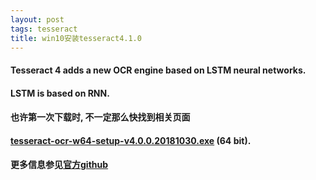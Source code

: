 ```yaml
---
layout: post
tags: tesseract
title: win10安装tesseract4.1.0
---
```


#### Tesseract 4 adds a new OCR engine based on LSTM neural networks.
#### LSTM is based on RNN.

#### 也许第一次下载时, 不一定那么快找到相关页面 
#### [tesseract-ocr-w64-setup-v4.0.0.20181030.exe](https://digi.bib.uni-mannheim.de/tesseract/tesseract-ocr-w64-setup-v4.0.0.20181030.exe) (64 bit).
#### 更多信息参见[官方github](https://github.com/tesseract-ocr/tesseract)


